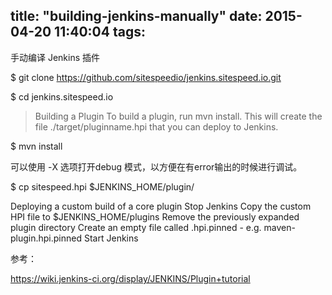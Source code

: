 title: "building-jenkins-manually"
date: 2015-04-20 11:40:04
tags:
---

手动编译 Jenkins 插件


$ git clone https://github.com/sitespeedio/jenkins.sitespeed.io.git

$ cd jenkins.sitespeed.io

> Building a Plugin
> To build a plugin, run mvn install. This will create the file ./target/pluginname.hpi that you can deploy to Jenkins.

$ mvn install

可以使用 -X 选项打开debug 模式，以方便在有error输出的时候进行调试。

$ cp sitespeed.hpi $JENKINS_HOME/plugin/

Deploying a custom build of a core plugin
Stop Jenkins
Copy the custom HPI file to $JENKINS_HOME/plugins
Remove the previously expanded plugin directory
Create an empty file called <plugin>.hpi.pinned - e.g. maven-plugin.hpi.pinned
Start Jenkins


参考：

https://wiki.jenkins-ci.org/display/JENKINS/Plugin+tutorial